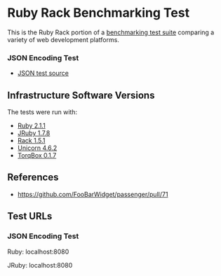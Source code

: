 # Ruby Rack Benchmarking Test

This is the Ruby Rack portion of a [benchmarking test suite](../) comparing a variety of web development platforms.

### JSON Encoding Test
* [JSON test source](config.ru)


## Infrastructure Software Versions
The tests were run with:

* [Ruby 2.1.1](http://www.ruby-lang.org/)
* [JRuby 1.7.8](http://jruby.org/)
* [Rack 1.5.1](http://rack.github.com/)
* [Unicorn 4.6.2](http://unicorn.bogomips.org/)
* [TorqBox 0.1.7](http://torquebox.org/torqbox/)

## References
* https://github.com/FooBarWidget/passenger/pull/71

## Test URLs
### JSON Encoding Test

Ruby:
localhost:8080

JRuby:
localhost:8080

